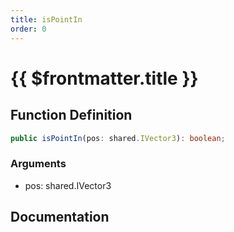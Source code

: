 ```yaml
---
title: isPointIn
order: 0
---
```


# {{ $frontmatter.title }}

## Function Definition

```ts
public isPointIn(pos: shared.IVector3): boolean;
```

### Arguments

* pos: shared.IVector3

## Documentation

<!--@include: ./parts/isPointIn.md-->
